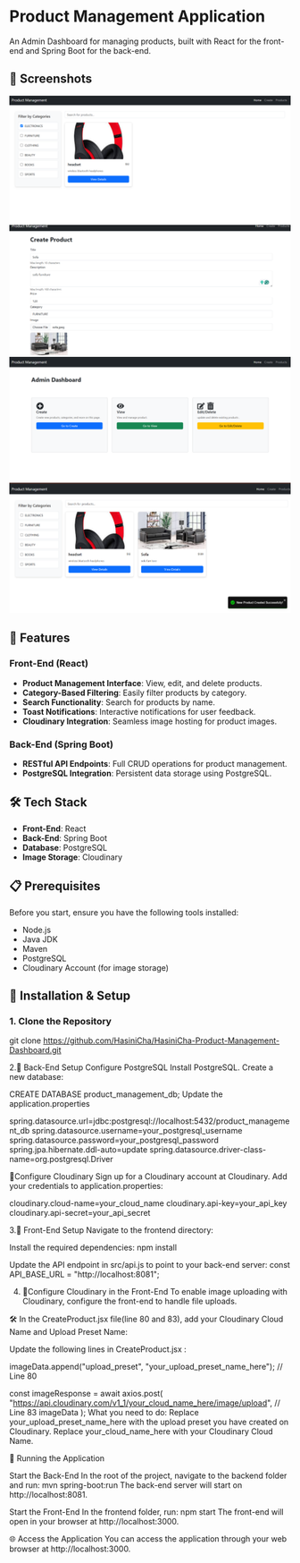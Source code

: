 # Product Management Application
An Admin Dashboard for managing products, built with React for the front-end and Spring Boot for the back-end.

## 📸 Screenshots

![Product Screenshot](assets/category.PNG)
![Product Screenshot](assets/create.PNG)
![Product Screenshot](assets/home.PNG)
![Product Screenshot](assets/products.PNG)

## 🚀 Features

### Front-End (React)
- **Product Management Interface**: View, edit, and delete products.
- **Category-Based Filtering**: Easily filter products by category.
- **Search Functionality**: Search for products by name.
- **Toast Notifications**: Interactive notifications for user feedback.
- **Cloudinary Integration**: Seamless image hosting for product images.

### Back-End (Spring Boot)
- **RESTful API Endpoints**: Full CRUD operations for product management.
- **PostgreSQL Integration**: Persistent data storage using PostgreSQL.

## 🛠️ Tech Stack
- **Front-End**: React
- **Back-End**: Spring Boot
- **Database**: PostgreSQL
- **Image Storage**: Cloudinary

## 📋 Prerequisites
Before you start, ensure you have the following tools installed:
- Node.js
- Java JDK
- Maven
- PostgreSQL
- Cloudinary Account (for image storage)

## 🚀 Installation & Setup

### 1. Clone the Repository

git clone https://github.com/HasiniCha/HasiniCha-Product-Management-Dashboard.git

2.🚀 Back-End Setup
Configure PostgreSQL
Install PostgreSQL.
Create a new database:

CREATE DATABASE product_management_db;
Update the application.properties

spring.datasource.url=jdbc:postgresql://localhost:5432/product_management_db
spring.datasource.username=your_postgresql_username
spring.datasource.password=your_postgresql_password
spring.jpa.hibernate.ddl-auto=update
spring.datasource.driver-class-name=org.postgresql.Driver

🚀Configure Cloudinary
Sign up for a Cloudinary account at Cloudinary.
Add your credentials to application.properties:

cloudinary.cloud-name=your_cloud_name
cloudinary.api-key=your_api_key
cloudinary.api-secret=your_api_secret

3.🚀 Front-End Setup
Navigate to the frontend directory:

Install the required dependencies:
npm install

Update the API endpoint in src/api.js to point to your back-end server:
const API_BASE_URL = "http://localhost:8081";

4. 🚀Configure Cloudinary in the Front-End
To enable image uploading with Cloudinary, configure the front-end to handle file uploads.

🛠️ In the CreateProduct.jsx file(line 80 and 83), add your Cloudinary Cloud Name and Upload Preset Name:

Update the following lines in CreateProduct.jsx  :

imageData.append("upload_preset", "your_upload_preset_name_here");  // Line 80

const imageResponse = await axios.post(
  "https://api.cloudinary.com/v1_1/your_cloud_name_here/image/upload",  // Line 83
  imageData
);
What you need to do:
Replace your_upload_preset_name_here with the upload preset you have created on Cloudinary.
Replace your_cloud_name_here with your Cloudinary Cloud Name.


🚀 Running the Application

Start the Back-End
In the root of the project, navigate to the backend folder and run:
mvn spring-boot:run
The back-end server will start on http://localhost:8081.

Start the Front-End
In the frontend folder, run:
npm start
The front-end will open in your browser at http://localhost:3000.

🌐 Access the Application
You can access the application through your web browser at http://localhost:3000.
